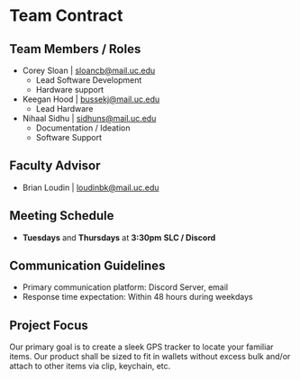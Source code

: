 # Team Contract

## Team Members / Roles
- Corey Sloan  | sloancb@mail.uc.edu
    - Lead Software Development
    - Hardware support
- Keegan Hood  | bussekj@mail.uc.edu
    - Lead Hardware
- Nihaal Sidhu | sidhuns@mail.uc.edu
    - Documentation / Ideation
    - Software Support

## Faculty Advisor
- Brian Loudin | loudinbk@mail.uc.edu

## Meeting Schedule
- **Tuesdays** and **Thursdays** at **3:30pm** **SLC / Discord**

## Communication Guidelines
- Primary communication platform: Discord Server, email
- Response time expectation: Within 48 hours during weekdays

## Project Focus
Our primary goal is to create a sleek GPS tracker to locate your familiar items. Our product shall be sized to fit in wallets without excess bulk and/or attach to other items via clip, keychain, etc. 
